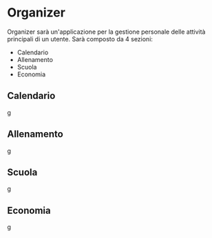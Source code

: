 # Organizer 
Organizer sarà un'applicazione per la gestione personale delle attività principali di un utente.
Sarà composto da 4 sezioni:
- Calendario
- Allenamento
- Scuola
- Economia

## Calendario
g
## Allenamento
g
## Scuola
g
## Economia
g
